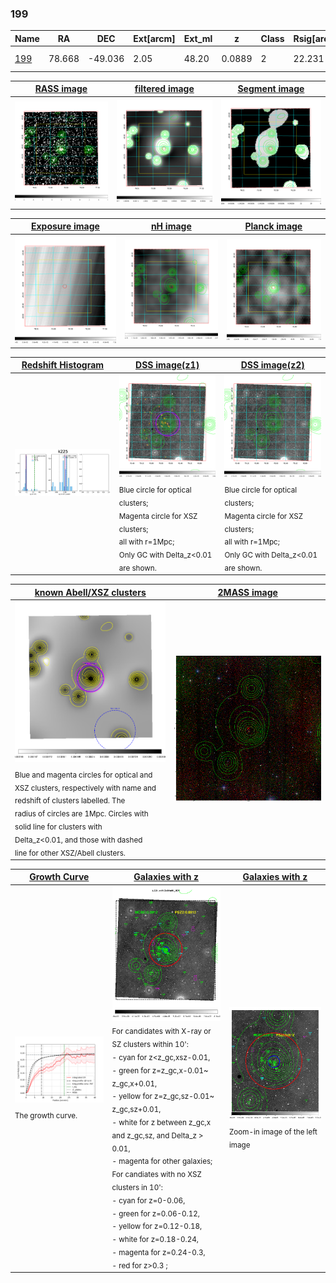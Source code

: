 <div STYLE="page-break-after: always;"></div>

### 199

|Name          |RA          |DEC      | Ext[arcm] | Ext_ml | z    | Class| Rsig[arcmin] | CRsig[c/s] | CR500[c/s] | R500[Mpc] |L500[erg/s]|F500[erg/s/cm^2]| M500[Msun]|Tx[keV]|beta|GC(XSZ,Delta_z<0.01)| GC(OPT,Delta_z<0.01)|GC|alias|
|--------------|------------|------------|---|---|-----------|--------|------|------|----|----|----|----|----|----|----|----|----|----|---|
|[199](script/199.md)     | 78.668       | -49.036       | 2.05    | 48.20   | 0.0889 | 2   | 22.231 |0.286 |0.264 |0.900 |9.870e+43 |5.001e-12 |2.259e+14 |3.640 |0.524 |Tar, |A, |Tar, A, |k225|

|[RASS image](../image/199/199_img.pdf)|[filtered image](../image/199/199_fil.pdf)|[Segment image](../image/199/199_seg.pdf)|
|-------------------|--------------------|-------------------|
| <img src="../image/199/199_img.png" width="300">  | <img src="../image/199/199_fil.png" width="300">   | <img src="../image/199/199_seg.png" width="300">  |

|[Exposure image](../image/199/199_mex.pdf)| [nH image](../image/199/199_nh.pdf)| [Planck image](../image/199/199_p.pdf)|
|-------------------|--------------------|-------------------|
|<img src="../image/199/199_mex.png" width="300">   | <img src="../image/199/199_nh.png" width="300">    | <img src="../image/199/199_p.png" width="300"> |

|[Redshift Histogram](../image/199/199_zg.pdf) | [DSS image(z1)](../image/199/199_dss_z1.pdf)      |  [DSS image(z2)](../image/199/199_dss_z2.pdf)    |
|-------------------|--------------------|-------------------|
|<img src="../image/199/199_zg.png" width="300"> |<img src="../image/199/199_dss_z1.png" width="300"> <sub><br>Blue circle for optical clusters; <br>Magenta circle for XSZ clusters; <br>all with r=1Mpc; <br>Only GC with Delta_z<0.01 are shown. </sub>| <img src="../image/199/199_dss_z2.png" width="300"><sub><br>Blue circle for optical clusters; <br>Magenta circle for XSZ clusters; <br>all with r=1Mpc; <br>Only GC with Delta_z<0.01 are shown. </sub> |

|[known Abell/XSZ clusters](../image/199/199_m.pdf) | [2MASS image](../image/199/199_2mass.pdf)      |
|-------------------|-------------------|
|<img src=../image/199/199_m.png width="300"> <sub><br>Blue and magenta circles for optical and <br>XSZ clusters, respectively with name and <br>redshift of clusters labelled. The <br>radius of circles are 1Mpc. Circles with <br>solid line for clusters with <br>Delta_z<0.01, and those with dashed <br>line for other XSZ/Abell clusters.        </sub>|<img src="../image/199/199_2mass.png" width="300">  |

|[Growth Curve](../image/199/199_gca_all.png) |[Galaxies with z](../image/199/199_opt_ned.pdf) |[Galaxies with z](../image/199/199_opt_ned_zoom.pdf) |
|-------------------|-------------------|-------------------|
| <img src="../image/199/199_gca_all.png" width="300"> <sub><br>The growth curve.</sub>| <img src=../image/199/199_opt_ned.png width="300"> <br><sub> For candidates with X-ray or SZ clusters within 10': <br> - cyan for z<z_gc,xsz-0.01, <br> - green for z=z_gc,x-0.01~ z_gc,x+0.01, <br> - yellow for z=z_gc,sz-0.01~ z_gc,sz+0.01, <br> - white for z between z_gc,x and z_gc,sz, and Delta_z > 0.01, <br> - magenta for other galaxies; <br>For candiates with no XSZ clusters in 10': <br> - cyan for z=0-0.06, <br> - green for z=0.06-0.12, <br> - yellow for z=0.12-0.18, <br> - white for z=0.18-0.24, <br> - magenta for z=0.24-0.3, <br> - red for z>0.3 ;  </sub>|<img src=../image/199/199_opt_ned_zoom.png width="300">  <br><sub> Zoom-in image of the left image</sub>|




